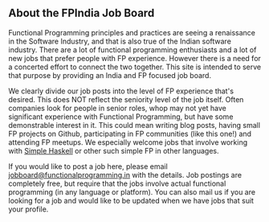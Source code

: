## About the FPIndia Job Board

Functional Programming principles and practices are seeing a renaissance in the Software Industry, and that is also true of the Indian software industry. There are a lot of functional programming enthusiasts and a lot of new jobs that prefer people with FP experience. However there is a need for a concerted effort to connect the two together. This site is intended to serve that purpose by providing an India and FP focused job board.

We clearly divide our job posts into the level of FP experience that's desired. This does NOT reflect the seniority level of the job itself. Often companies look for people in senior roles, whop may not yet have significant experience with Functional Programming, but have some demonstrable interest in it. This could mean writing blog posts, having small FP projects on Github, participating in FP communities (like this one!) and attending FP meetups. We especially welcome jobs that involve working with [Simple Haskell](https://www.simplehaskell.org/) or other such simple FP in other languages.

If you would like to post a job here, please email jobboard@functionalprogramming.in with the details. Job postings are completely free, but require that the jobs involve actual functional programming (in any language or platform). You can also mail us if you are looking for a job and would like to be updated when we have jobs that suit your profile.
